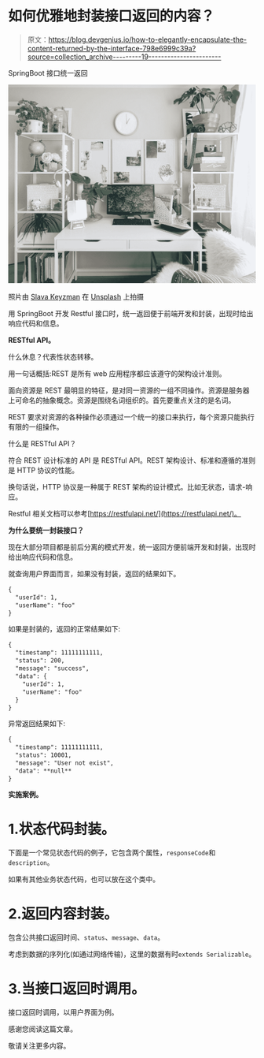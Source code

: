 # 如何优雅地封装接口返回的内容？

> 原文：<https://blog.devgenius.io/how-to-elegantly-encapsulate-the-content-returned-by-the-interface-798e6999c39a?source=collection_archive---------19----------------------->

SpringBoot 接口统一返回

![](img/588e114a8b20e3986363e10a20e6a5cc.png)

照片由 [Slava Keyzman](https://unsplash.com/@slavasfotos?utm_source=medium&utm_medium=referral) 在 [Unsplash](https://unsplash.com?utm_source=medium&utm_medium=referral) 上拍摄

用 SpringBoot 开发 Restful 接口时，统一返回便于前端开发和封装，出现时给出响应代码和信息。

**RESTful API。**

什么休息？代表性状态转移。

用一句话概括:REST 是所有 web 应用程序都应该遵守的架构设计准则。

面向资源是 REST 最明显的特征，是对同一资源的一组不同操作。资源是服务器上可命名的抽象概念。资源是围绕名词组织的。首先要重点关注的是名词。

REST 要求对资源的各种操作必须通过一个统一的接口来执行，每个资源只能执行有限的一组操作。

什么是 RESTful API？

符合 REST 设计标准的 API 是 RESTful API。REST 架构设计、标准和遵循的准则是 HTTP 协议的性能。

换句话说，HTTP 协议是一种属于 REST 架构的设计模式。比如无状态，请求-响应。

Restful 相关文档可以参考[https://restfulapi.net/](https://restfulapi.net/)。

**为什么要统一封装接口？**

现在大部分项目都是前后分离的模式开发，统一返回方便前端开发和封装，出现时给出响应代码和信息。

就查询用户界面而言，如果没有封装，返回的结果如下。

```
{
  "userId": 1,
  "userName": "foo"
}
```

如果是封装的，返回的正常结果如下:

```
{
  "timestamp": 11111111111,
  "status": 200,
  "message": "success",
  "data": {
    "userId": 1,
    "userName": "foo"
  }
}
```

异常返回结果如下:

```
{
  "timestamp": 11111111111,
  "status": 10001,
  "message": "User not exist",
  "data": **null**
}
```

**实施案例。**

# 1.状态代码封装。

下面是一个常见状态代码的例子，它包含两个属性，`responseCode`和`description`。

如果有其他业务状态代码，也可以放在这个类中。

# 2.返回内容封装。

包含公共接口返回时间、`status`、`message`、`data`。

考虑到数据的序列化(如通过网络传输)，这里的数据有时`extends Serializable`。

# 3.当接口返回时调用。

接口返回时调用，以用户界面为例。

感谢您阅读这篇文章。

敬请关注更多内容。